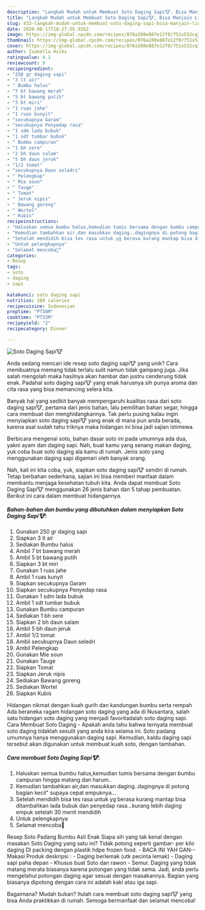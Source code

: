 ```yaml
---
description: "Langkah Mudah untuk Membuat Soto Daging Sapi🐮, Bisa Manjain Lidah"
title: "Langkah Mudah untuk Membuat Soto Daging Sapi🐮, Bisa Manjain Lidah"
slug: 433-langkah-mudah-untuk-membuat-soto-daging-sapi-bisa-manjain-lidah
date: 2020-08-17T18:27:55.935Z
image: https://img-global.cpcdn.com/recipes/076a280e887e12f0/751x532cq70/soto-daging-sapi🐮-foto-resep-utama.jpg
thumbnail: https://img-global.cpcdn.com/recipes/076a280e887e12f0/751x532cq70/soto-daging-sapi🐮-foto-resep-utama.jpg
cover: https://img-global.cpcdn.com/recipes/076a280e887e12f0/751x532cq70/soto-daging-sapi🐮-foto-resep-utama.jpg
author: Isabella Hicks
ratingvalue: 4.1
reviewcount: 9
recipeingredient:
- "250 gr daging sapi"
- "3 lt air"
- " Bumbu halus"
- "7 bt bawang merah"
- "5 bt bawang putih"
- "3 bt miri"
- "1 ruas jahe"
- "1 ruas kunyit"
- "secukupnya Garam"
- "secukupnya Penyedap rasa"
- "1 sdm lada bubuk"
- "1 sdt tumbar bubuk"
- " Bumbu campuran"
- "1 bh sere"
- "2 bh daun salam"
- "5 bh daun jeruk"
- "1/2 tomat"
- "secukupnya Daun seledri"
- " Pelengkap"
- " Mie soun"
- " Tauge"
- " Tomat"
- " Jeruk nipis"
- " Bawang goreng"
- " Wortel"
- " Kubis"
recipeinstructions:
- "Haluskan semua bumbu halus,kemudian tumis bersama dengan bumbu campuran hingga matang dan harum.."
- "Kemudian tambahkan air,dan masukkan daging..dagingnya di potong bagian kecil&#34; supaya cepat empuknya..."
- "Setelah mendidih bisa tes rasa untuk yg berasa kurang mantap bisa ditambahkan lada bubuk dan penyedap rasa...kurang lebih daging empuk setelah 30 menit mendidih"
- "Untuk pelengkapnya"
- "Selamat mencoba🍴"
categories:
- Resep
tags:
- soto
- daging
- sapi

katakunci: soto daging sapi 
nutrition: 289 calories
recipecuisine: Indonesian
preptime: "PT30M"
cooktime: "PT33M"
recipeyield: "2"
recipecategory: Dinner

---
```



![Soto Daging Sapi🐮](https://img-global.cpcdn.com/recipes/076a280e887e12f0/751x532cq70/soto-daging-sapi🐮-foto-resep-utama.jpg)

Anda sedang mencari ide resep soto daging sapi🐮 yang unik? Cara membuatnya memang tidak terlalu sulit namun tidak gampang juga. Jika salah mengolah maka hasilnya akan hambar dan justru cenderung tidak enak. Padahal soto daging sapi🐮 yang enak harusnya sih punya aroma dan cita rasa yang bisa memancing selera kita.

Banyak hal yang sedikit banyak mempengaruhi kualitas rasa dari soto daging sapi🐮, pertama dari jenis bahan, lalu pemilihan bahan segar, hingga cara membuat dan menghidangkannya. Tak perlu pusing kalau ingin menyiapkan soto daging sapi🐮 yang enak di mana pun anda berada, karena asal sudah tahu triknya maka hidangan ini bisa jadi sajian istimewa.

Berbicara mengenai soto, bahan dasar soto ini pada umumnya ada dua, yakni ayam dan daging sapi. Nah, buat kamu yang senang makan daging, yuk coba buat soto daging ala kamu di rumah. Jenis soto yang menggunakan daging sapi digemari oleh banyak orang.


Nah, kali ini kita coba, yuk, siapkan soto daging sapi🐮 sendiri di rumah. Tetap berbahan sederhana, sajian ini bisa memberi manfaat dalam membantu menjaga kesehatan tubuh kita. Anda dapat membuat Soto Daging Sapi🐮 menggunakan 26 jenis bahan dan 5 tahap pembuatan. Berikut ini cara dalam membuat hidangannya.

<!--inarticleads1-->

##### Bahan-bahan dan bumbu yang dibutuhkan dalam menyiapkan Soto Daging Sapi🐮:

1. Gunakan 250 gr daging sapi
1. Siapkan 3 lt air
1. Sediakan  Bumbu halus
1. Ambil 7 bt bawang merah
1. Ambil 5 bt bawang putih
1. Siapkan 3 bt miri
1. Gunakan 1 ruas jahe
1. Ambil 1 ruas kunyit
1. Siapkan secukupnya Garam
1. Siapkan secukupnya Penyedap rasa
1. Gunakan 1 sdm lada bubuk
1. Ambil 1 sdt tumbar bubuk
1. Gunakan  Bumbu campuran
1. Sediakan 1 bh sere
1. Siapkan 2 bh daun salam
1. Ambil 5 bh daun jeruk
1. Ambil 1/2 tomat
1. Ambil secukupnya Daun seledri
1. Ambil  Pelengkap
1. Gunakan  Mie soun
1. Gunakan  Tauge
1. Siapkan  Tomat
1. Siapkan  Jeruk nipis
1. Sediakan  Bawang goreng
1. Sediakan  Wortel
1. Siapkan  Kubis


Hidangan nikmat dengan kuah gurih dan kandungan bumbu serta rempah Ada beraneka ragam hidangan soto daging yang ada di Nusantara, salah satu hidangan soto daging yang menjadi favoritadalah soto daging sapi. Cara Membuat Soto Daging - Apakah anda tahu bahwa ternyata membuat soto daging tidaklah sesulit yang anda kira selama ini. Soto padang umumnya hanya menggunakan daging sapi. Kemudian, kaldu daging sapi tersebut akan digunakan untuk membuat kuah soto, dengan tambahan. 

<!--inarticleads2-->

##### Cara membuat Soto Daging Sapi🐮:

1. Haluskan semua bumbu halus,kemudian tumis bersama dengan bumbu campuran hingga matang dan harum..
1. Kemudian tambahkan air,dan masukkan daging..dagingnya di potong bagian kecil&#34; supaya cepat empuknya...
1. Setelah mendidih bisa tes rasa untuk yg berasa kurang mantap bisa ditambahkan lada bubuk dan penyedap rasa...kurang lebih daging empuk setelah 30 menit mendidih
1. Untuk pelengkapnya
1. Selamat mencoba🍴


Resep Soto Padang Bumbu Asli Enak Siapa sih yang tak kenal dengan masakan Soto Daging yang satu ini? Tidak potong seperti gambar- per kilo daging DI packing dengan plastik hdpe frozen food. - BACA INI YAH GAN-- Makasi Produk deskripsi : - Daging berlemak (utk pecinta lemak) - Daging sapi paha depan - Khusus buat Soto dan rawon - Semur. Daging yang tidak matang merata biasanya karena potongan yang tidak sama. Jadi, anda perlu mengetahui potongan daging agar sesuai dengan masakannya. Bagian yang biasanya dipotong dengan cara ini adalah kaki atau iga sapi. 

Bagaimana? Mudah bukan? Itulah cara membuat soto daging sapi🐮 yang bisa Anda praktikkan di rumah. Semoga bermanfaat dan selamat mencoba!
